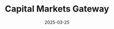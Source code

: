---  
layout: startup_page  
title: "Capital Markets Gateway"  
id: "cmgx.io"  
permalink: "/capitalmarketsgatewaycmgx.io03252025/"  
website: "https://www.cmgx.io"  
funding_round: "Series C"  
funding_amount: "$30M"  
investors: "StageDotO, Bank of America, Barclays, Citi, Fidelity Investments, Franklin Templeton, Goldman Sachs, J.P. Morgan, Morgan Stanley, Royal Bank of Canada, Shea Ventures, UBS"  
about: "CMG is a financial technology firm focused on transforming the equity capital markets (ECM). Its platform connects sell-side and buy-side firms, providing workflow efficiencies throughout the entire ECM offering process, with products such as CMG XC™, a platform providing real-time bookbuilding workflows, and CMG DataLab™, a data intelligence solution for actionable insights."  
markets: "Fintech, Analytics, Financial Services, Software"  
hq: "Chicago, Illinois, United States"  
founded_year: "2015"  
linkedin: "https://www.linkedin.com/company/cmg-capital-markets-gateway"  
twitter: ""  
instagram: ""  
facebook: ""  
crunchbase: "https://www.crunchbase.com/organization/capital-markets-gateway"  
pitchbook: ""  

date_display: "25-Mar-2025"  
date: "2025-03-25"

# SEO Optimization  
meta_title: "Capital Markets Gateway - Series C Funding ($30M)"  
meta_description: "Capital Markets Gateway, CMG is a financial technology firm focused on transforming the equity capital markets (ECM). Its platform connects sell-side and buy-side firms, provi..."  
meta_keywords: "Capital Markets Gateway, Fintech, Analytics, Financial Services, Software, Series C funding"  
canonical_url: "https://startup.projectstartups.com/capitalmarketsgatewaycmgx.io03252025/"  
---